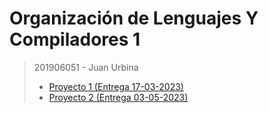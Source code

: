 # Organización de Lenguajes Y Compiladores 1
> 201906051 - Juan Urbina
>- [Proyecto 1 (Entrega 17-03-2023)](Proyecto1)
>- [Proyecto 2 (Entrega 03-05-2023)](Proyecto2)
